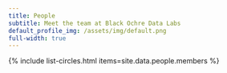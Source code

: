 ```yaml
---
title: People
subtitle: Meet the team at Black Ochre Data Labs
default_profile_img: /assets/img/default.png
full-width: true
---
```

<html>
<style>

 .grid { 
  display: grid;
  grid-template-columns: auto auto auto;
  grid-template-rows: 1fr;
  grid-gap: 10px;
  align-items: center
  margin-left: 20rem;
  margin-right: 20rem
  }

</style>

<main class="grid">
{% include list-circles.html items=site.data.people.members %}
</main>
</html>
